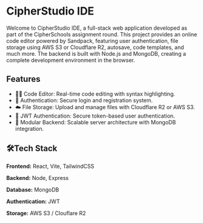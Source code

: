 
# CipherStudio IDE

Welcome to CipherStudio IDE, a full-stack web application developed as part of the CipherSchools assignment round. This project provides an online code editor powered by Sandpack, featuring user authentication, file storage using AWS S3 or Cloudflare R2, autosave, code templates, and much more. The backend is built with Node.js and MongoDB, creating a complete development environment in the browser.

## Features

- 🧑‍💻 Code Editor: Real-time code editing with syntax highlighting.
- 🔐 Authentication: Secure login and registration system.
- ☁️ File Storage: Upload and manage files with Cloudflare R2 or AWS S3.
- 🧠 JWT Authentication: Secure token-based user authentication.
- 🧩 Modular Backend: Scalable server architecture with MongoDB integration.



## 🛠️Tech Stack

**Frontend:** React, Vite, TailwindCSS

**Backend:** Node, Express

**Database:** MongoDB

**Authentication:** JWT

**Storage:** AWS S3 / Clouflare R2





